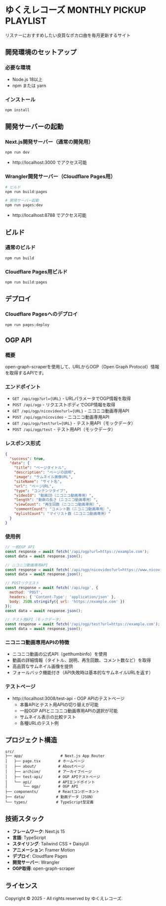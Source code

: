 # ゆくえレコーズ MONTHLY PICKUP PLAYLIST

リスナーにおすすめしたい良質なボカロ曲を毎月更新するサイト

## 開発環境のセットアップ

### 必要な環境
- Node.js 18以上
- npm または yarn

### インストール
```bash
npm install
```

## 開発サーバーの起動

### Next.js開発サーバー（通常の開発用）
```bash
npm run dev
```
- http://localhost:3000 でアクセス可能

### Wrangler開発サーバー（Cloudflare Pages用）
```bash
# ビルド
npm run build:pages

# 開発サーバー起動
npm run pages:dev
```
- http://localhost:8788 でアクセス可能

## ビルド

### 通常のビルド
```bash
npm run build
```

### Cloudflare Pages用ビルド
```bash
npm run build:pages
```

## デプロイ

### Cloudflare Pagesへのデプロイ
```bash
npm run pages:deploy
```

## OGP API

### 概要
open-graph-scraperを使用して、URLからOGP（Open Graph Protocol）情報を取得するAPIです。

### エンドポイント
- `GET /api/ogp?url={URL}` - URLパラメータでOGP情報を取得
- `POST /api/ogp` - リクエストボディでOGP情報を取得
- `GET /api/ogp/nicovideo?url={URL}` - ニコニコ動画専用API
- `POST /api/ogp/nicovideo` - ニコニコ動画専用API
- `GET /api/ogp/test?url={URL}` - テスト用API（モックデータ）
- `POST /api/ogp/test` - テスト用API（モックデータ）

### レスポンス形式
```json
{
  "success": true,
  "data": {
    "title": "ページタイトル",
    "description": "ページの説明",
    "image": "サムネイル画像URL",
    "siteName": "サイト名",
    "url": "ページURL",
    "type": "コンテンツタイプ",
    "videoId": "動画ID（ニコニコ動画専用）",
    "length": "動画の長さ（ニコニコ動画専用）",
    "viewCount": "再生回数（ニコニコ動画専用）",
    "commentCount": "コメント数（ニコニコ動画専用）",
    "mylistCount": "マイリスト数（ニコニコ動画専用）"
  }
}
```

### 使用例
```javascript
// 一般OGP API
const response = await fetch('/api/ogp?url=https://example.com');
const data = await response.json();

// ニコニコ動画専用API
const response = await fetch('/api/ogp/nicovideo?url=https://www.nicovideo.jp/watch/sm12345678');
const data = await response.json();

// POSTリクエスト
const response = await fetch('/api/ogp', {
  method: 'POST',
  headers: { 'Content-Type': 'application/json' },
  body: JSON.stringify({ url: 'https://example.com' })
});
const data = await response.json();

// テスト用API（モックデータ）
const response = await fetch('/api/ogp/test?url=https://example.com');
const data = await response.json();
```

### ニコニコ動画専用APIの特徴
- ニコニコ動画の公式API（getthumbinfo）を使用
- 動画の詳細情報（タイトル、説明、再生回数、コメント数など）を取得
- 高品質なサムネイル画像を提供
- フォールバック機能付き（API失敗時は基本的なサムネイルURLを返す）

### テストページ
- http://localhost:3008/test-api - OGP APIのテストページ
  - 本番APIとテスト用APIの切り替えが可能
  - 一般OGP APIとニコニコ動画専用APIの選択が可能
  - サムネイル表示の比較テスト
  - 各種URLのテスト例

## プロジェクト構造

```
src/
├── app/                 # Next.js App Router
│   ├── page.tsx        # ホームページ
│   ├── about/          # Aboutページ
│   ├── archive/        # アーカイブページ
│   ├── test-api/       # OGP APIテストページ
│   └── api/            # APIエンドポイント
│       └── ogp/        # OGP API
├── components/         # Reactコンポーネント
├── data/              # 動画データ（JSON）
└── types/             # TypeScript型定義
```

## 技術スタック

- **フレームワーク**: Next.js 15
- **言語**: TypeScript
- **スタイリング**: Tailwind CSS + DaisyUI
- **アニメーション**: Framer Motion
- **デプロイ**: Cloudflare Pages
- **開発サーバー**: Wrangler
- **OGP取得**: open-graph-scraper

## ライセンス

Copyright © 2025 - All rights reserved by ゆくえレコーズ.
